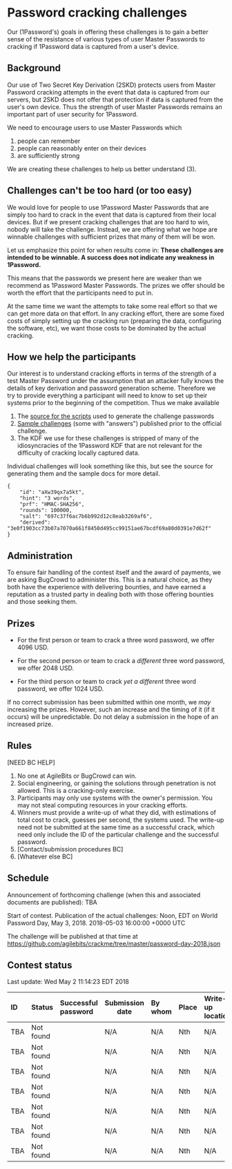 # Password cracking challenges

Our (1Password's) goals in offering these challenges is to gain a better sense of the resistance of various types of user Master Passwords to cracking if 1Password data is captured from a user's device.

## Background

Our use of Two Secret Key Derivation (2SKD) protects users from Master Password cracking attempts in the event that data is captured from our servers, but 2SKD does not offer that protection if data is captured from the user's own device. Thus the strength of user Master Passwords remains an important part of user security for 1Password.

We need to encourage users to use Master Passwords which

1. people can remember
2. people can reasonably enter on their devices
3. are sufficiently strong

We are creating these challenges to help us better understand (3).

## Challenges can't be too hard (or too easy)

We would love for people to use 1Password Master Passwords that are simply too hard to crack in the event that data is captured from their local devices. But if we present cracking challenges that are too hard to win, nobody will take the challenge. Instead, we are offering what we hope are winnable challenges with sufficient prizes that many of them will be won.

Let us emphasize this point for when results come in: **These challenges are intended to be winnable. A success does not indicate any weakness in 1Password.**

This means that the passwords we present here are weaker than we recommend as 1Password Master Passwords. The prizes we offer should be worth the effort that the participants need to put in.

At the same time we want the attempts to take some real effort so that we can get more data on that effort. In any cracking effort, there are some fixed costs of simply setting up the cracking run (preparing the data, configuring the software, etc), we want those costs to be dominated by the actual cracking.

## How we help the participants

Our interest is to understand cracking efforts in terms of the strength of a test Master Password under the assumption that an attacker fully knows the details of key derivation and password generation scheme. Therefore we try to provide everything a participant will need to know to set up their systems prior to the beginning of the competition. Thus we make available

1. The [source for the scripts](https://github.com/agilebits/crackme) used to generate the challenge passwords
2. [Sample challenges](https://github.com/agilebits/crackme/tree/master/doc) (some with "answers") published prior to the official challenge.
3. The KDF we use for these challenges is stripped of many of the idiosyncracies of the 1Password KDF that are not relevant for the difficulty of cracking locally captured data.

Individual challenges will look something like this, but see the source for generating them and the sample docs for more detail.

```
{
    "id": "aXw39qx7a5kt",
    "hint": "3 words",
    "prf": "HMAC-SHA256",
    "rounds": 100000,
    "salt": "697c37f6ac7b6b992d12c8eab3269af6",
    "derived": "3e0f1903cc73b07a7070a661f8450d495cc99151ae67bcdf69a80d0391e7d62f"
}
```

## Administration

To ensure fair handling of the contest itself and the award of payments, we are asking BugCrowd to administer this. This is a natural choice, as they both have the experience with delivering bounties, and have earned a reputation as a trusted party in dealing both with those offering bounties and those seeking them.

## Prizes

- For the first person or team to crack a three word password, we offer 4096 USD.

- For the second person or team to crack a _different_ three word password, we offer 2048 USD.

- For the third person or team to crack _yet a different_ three word password, we offer 1024 USD.

If no correct submission has been submitted within one month, we _may_ increasing the prizes. However, such an increase and the timing of it (if it occurs) will be unpredictable. Do not delay a submission in the hope of an increased prize.

## Rules

[NEED BC HELP]

1. No one at AgileBits or BugCrowd can win.
2. Social engineering, or gaining the solutions through penetration is not allowed. This is a cracking-only exercise.
3. Participants may only use systems with the owner's permission. You may not steal computing resources in your cracking efforts.
2. Winners must provide a write-up of what they did, with estimations of total cost to crack, guesses per second, the systems used. The write-up need not be submitted at the same time as a successful crack, which need only include the ID of the particular challenge and the successful password.
3. [Contact/submission procedures BC]
4. [Whatever else BC]

## Schedule

Announcement of forthcoming challenge (when this and associated documents are published): TBA

Start of contest. Publication of the actual challenges: Noon, EDT on World Password Day, May 3, 2018. 2018-05-03 16:00:00 +0000 UTC

The challenge will be published at that time at https://github.com/agilebits/crackme/tree/master/password-day-2018.json

## Contest status

Last update: <!-- TZ=America/New_York date --> Wed May  2 11:14:23 EDT 2018

ID    |  Status   | Successful password | Submission date | By whom       | Place | Write-up location
:-----|-----------|:--------------------|-----------------|:--------------|-------|:-----------------
TBA   | Not found |                     | N/A             | N/A           | Nth   | N/A
TBA   | Not found |                     | N/A             | N/A           | Nth   | N/A
TBA   | Not found |                     | N/A             | N/A           | Nth   | N/A
TBA   | Not found |                     | N/A             | N/A           | Nth   | N/A
TBA   | Not found |                     | N/A             | N/A           | Nth   | N/A
TBA   | Not found |                     | N/A             | N/A           | Nth   | N/A
TBA   | Not found |                     | N/A             | N/A           | Nth   | N/A